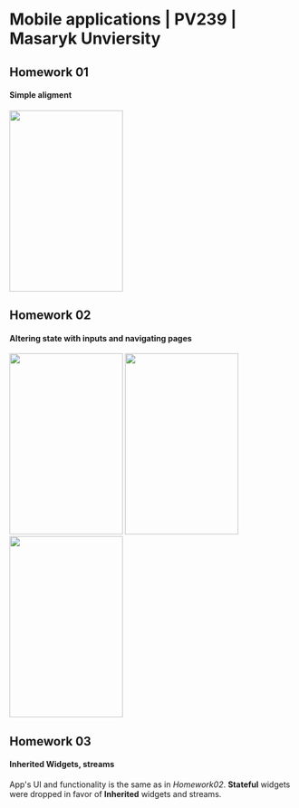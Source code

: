 # Mobile applications | PV239 | Masaryk Unviersity

## Homework 01
#### Simple aligment
<img src="https://user-images.githubusercontent.com/47076392/109962502-8f674280-7ceb-11eb-9c39-44c34b362396.png" width="200" height="320" />

## Homework 02
#### Altering state with inputs and navigating pages
<p>
  <img src="https://user-images.githubusercontent.com/47076392/111082084-b05b3f00-8506-11eb-828d-cd6dc55409da.png" width="200" height="320" />
  <img src="https://user-images.githubusercontent.com/47076392/111082081-ab968b00-8506-11eb-925b-f6e6ea323847.png" width="200" height="320" />
  <img src="https://user-images.githubusercontent.com/47076392/111082085-b3eec600-8506-11eb-898f-945cc73371c0.png" width="200" height="320" />
</p>

## Homework 03
#### Inherited Widgets, streams


App's UI and functionality is the same as in *Homework02*. **Stateful** widgets were dropped in favor of **Inherited** widgets and streams.
